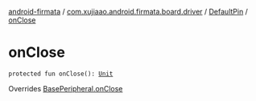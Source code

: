 [android-firmata](../../index.md) / [com.xujiaao.android.firmata.board.driver](../index.md) / [DefaultPin](index.md) / [onClose](./on-close.md)

# onClose

`protected fun onClose(): `[`Unit`](https://kotlinlang.org/api/latest/jvm/stdlib/kotlin/-unit/index.html)

Overrides [BasePeripheral.onClose](../../com.xujiaao.android.firmata.board/-base-peripheral/on-close.md)

